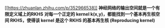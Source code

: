 [[https://zhuanlan.zhihu.com/p/352966538]]
**神经网络的输出空间就是一个有限定义域上的RKHS**
**对每一个正定的 kernel k(x,y)，都能找到一个基本再生核空间 RKHS，使得该 kernel 是这个 RKHS 的基本再生核 (Reproducing kernel)**